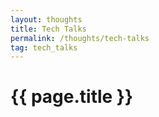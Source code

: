 ```yaml
---
layout: thoughts
title: Tech Talks
permalink: /thoughts/tech-talks
tag: tech_talks
---
```


<h1>{{ page.title }}</h1>
